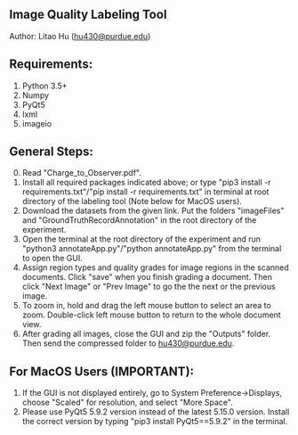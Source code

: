 ## Image Quality Labeling Tool
Author: Litao Hu (hu430@purdue.edu)

## Requirements:
1. Python 3.5+
2. Numpy
3. PyQt5
4. lxml
5. imageio

## General Steps:
0. Read "Charge_to_Observer.pdf".
1. Install all required packages indicated above; or type "pip3 install -r requirements.txt"/"pip install -r requirements.txt" in terminal at root directory of the labeling tool (Note below for MacOS users).
2. Download the datasets from the given link. Put the folders "imageFiles" and "GroundTruthRecordAnnotation" in the root directory of the experiment.
3. Open the terminal at the root directory of the experiment and run "python3 annotateApp.py"/"python annotateApp.py" from the terminal to open the GUI.
4. Assign region types and quality grades for image regions in the scanned documents. Click "save" when you finish grading a document. Then click "Next Image" or "Prev Image" to go the the next or the previous image.
5. To zoom in, hold and drag the left mouse button to select an area to zoom. Double-click left mouse button to return to the whole document view.
6. After grading all images, close the GUI and zip the "Outputs" folder. Then send the compressed folder to hu430@purdue.edu.

## For MacOS Users (IMPORTANT):
1. If the GUI is not displayed entirely, go to System Preference->Displays, choose "Scaled" for resolution, and select "More Space".
2. Please use PyQt5 5.9.2 version instead of the latest 5.15.0 version. Install the correct version by typing "pip3 install PyQt5==5.9.2" in the terminal.
